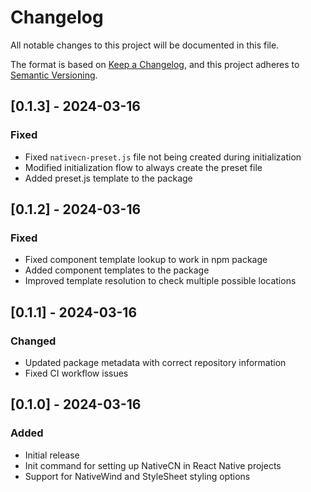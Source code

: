 # Changelog

All notable changes to this project will be documented in this file.

The format is based on [Keep a Changelog](https://keepachangelog.com/en/1.0.0/),
and this project adheres to [Semantic Versioning](https://semver.org/spec/v2.0.0.html).

## [0.1.3] - 2024-03-16

### Fixed

- Fixed `nativecn-preset.js` file not being created during initialization
- Modified initialization flow to always create the preset file
- Added preset.js template to the package

## [0.1.2] - 2024-03-16

### Fixed

- Fixed component template lookup to work in npm package
- Added component templates to the package
- Improved template resolution to check multiple possible locations

## [0.1.1] - 2024-03-16

### Changed

- Updated package metadata with correct repository information
- Fixed CI workflow issues

## [0.1.0] - 2024-03-16

### Added

- Initial release
- Init command for setting up NativeCN in React Native projects
- Support for NativeWind and StyleSheet styling options
